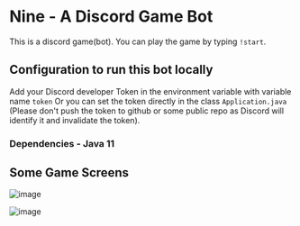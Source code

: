 # Nine - A Discord Game Bot
This is a discord game(bot). You can play the game by typing `!start`.


## Configuration to run this bot locally
Add your Discord developer Token in the environment variable with variable name `token`
Or you can set the token directly in the class `Application.java` (Please don't push the token to github or some public repo as Discord will identify it and invalidate the token).

### Dependencies - Java 11

## Some Game Screens


![image](https://user-images.githubusercontent.com/27917405/122473999-38f2eb00-cfe0-11eb-9792-6d0774e9a484.png)

![image](https://user-images.githubusercontent.com/27917405/122473532-9dfa1100-cfdf-11eb-8700-11a070956131.png)
